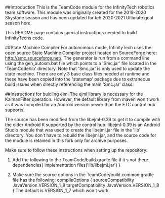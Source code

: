 ##Introduction
This is the TeamCode module for the InfinityTech robotics team software.  This module was originally created for the 2019-2020 Skystone season and has been updated for teh 2020-2021 Ultimate goal season here.

This README page contains special instructions needed to build InfinityTechs code.

##State Machine Compiler
For autonomous mode, InfinityTech uses the open source State Machine Compiler project hosted on SourceForge here:  http://smc.sourceforge.net/.  The generator is run from a command line using the gen_autosm.bat file which points to a 'Smc.jar' file located in the 'TeamCode/lib' directory.  Note that 'Smc.jar' is only used to update the state machine.  There are only 3 base class files needed at runtime and these have been copied into the 'statemap' package due to extraneous build issues when directly referencing the main 'Smc.jar' class.  

##Instructions for buidling ejml
The ejml library is necessary for the KalmanFilter operation.  However, the default library from maven won't work as it was compiled for an Android version newer than the FTC control hub supports.

The source has been modified from the libejml-0.39 to get it to compile with the older Android K supported by the control hub.  libejml-0.39 is an Android Studio module that was used to create the libejml.jar file in the 'lib' directory.  You don't have to rebuild the libejml.jar, and the source code for the module is retained in this fork only for archive purposes.   

Make sure to follow these instructions when setting up the repository:
1.  Add the following to the TeamCode/build.gradle file if it s not there:
    dependencies{
        implementation files('lib/libejml.jar')
    }

2.  Make sure the source options in the TeamCode/build.common.gradle file has the following:
    compileOptions {
        sourceCompatibility JavaVersion.VERSION_1_8
        targetCompatibility JavaVersion.VERSION_1_8
    }
    The default is VERSION_1_7 which won't work.